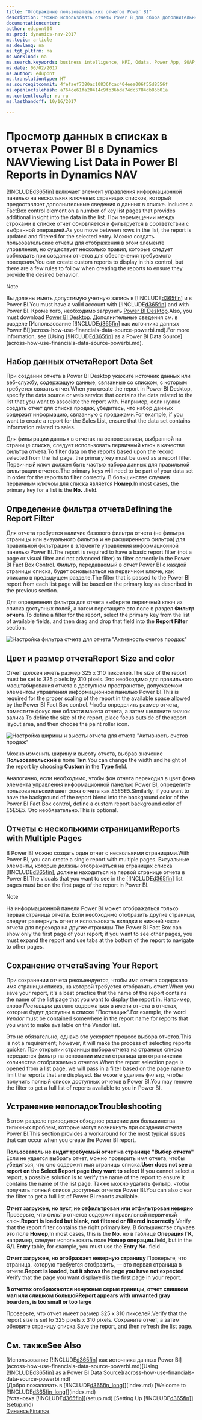 ```yaml
---
title: "Отображение пользовательских отчетов Power BI"
description: "Можно использовать отчеты Power B для сбора дополнительных сведений о данных в списках в Dynamics NAV."
documentationcenter: 
author: edupont04
ms.prod: dynamics-nav-2017
ms.topic: article
ms.devlang: na
ms.tgt_pltfrm: na
ms.workload: na
ms.search.keywords: business intelligence, KPI, Odata, Power App, SOAP, analysis
ms.date: 06/02/2017
ms.author: edupont
ms.translationtype: HT
ms.sourcegitcommit: 4fefaef7380ac10836fcac404eea006f55d8556f
ms.openlocfilehash: a764ce61fa20414c9fb36bda74dc5784db85b01a
ms.contentlocale: ru-ru
ms.lasthandoff: 10/16/2017

---
```

# <a name="viewing-list-data-in-power-bi-reports-in-dynamics-nav"></a><span data-ttu-id="86666-103">Просмотр данных в списках в отчетах Power BI в Dynamics NAV</span><span class="sxs-lookup"><span data-stu-id="86666-103">Viewing List Data in Power BI Reports in Dynamics NAV</span></span>
[!INCLUDE[d365fin](includes/d365fin_md.md)]<span data-ttu-id="86666-104"> включает элемент управления информационной панелью на нескольких ключевых страницах списков, который предоставляет дополнительные сведения о данных в списке.</span><span class="sxs-lookup"><span data-stu-id="86666-104"> includes a FactBox control element on a number of key list pages that provides additional insight into the data in the list.</span></span> <span data-ttu-id="86666-105">При перемещении между строками в списке отчет обновляется и фильтруется в соответствии с выбранной операцией.</span><span class="sxs-lookup"><span data-stu-id="86666-105">As you move between rows in the list, the report is updated and filtered for the selected entry.</span></span> <span data-ttu-id="86666-106">Можно создать пользовательские отчеты для отображения в этом элементе управления, но существует несколько правил, которые следует соблюдать при создании отчетов для обеспечения требуемого поведения.</span><span class="sxs-lookup"><span data-stu-id="86666-106">You can create custom reports to display in this control, but there are a few rules to follow when creating the reports to ensure they provide the desired behavior.</span></span>  

> [!NOTE]  
>   <span data-ttu-id="86666-107">Вы должны иметь допустимую учетную запись в [!INCLUDE[d365fin](includes/d365fin_md.md)] и в Power BI.</span><span class="sxs-lookup"><span data-stu-id="86666-107">You must have a valid account with [!INCLUDE[d365fin](includes/d365fin_md.md)] and with Power BI.</span></span> <span data-ttu-id="86666-108">Кроме того, необходимо загрузить [Power BI Desktop](https://powerbi.microsoft.com/en-us/desktop/).</span><span class="sxs-lookup"><span data-stu-id="86666-108">Also, you must download [Power BI Desktop](https://powerbi.microsoft.com/en-us/desktop/).</span></span> <span data-ttu-id="86666-109">Дополнительные сведения см. в разделе [Использование [!INCLUDE[d365fin](includes/d365fin_md.md)] как источника данных Power BI](across-how-use-financials-data-source-powerbi.md).</span><span class="sxs-lookup"><span data-stu-id="86666-109">For more information, see [Using [!INCLUDE[d365fin](includes/d365fin_md.md)] as a Power BI Data Source](across-how-use-financials-data-source-powerbi.md).</span></span>  

## <a name="report-data-set"></a><span data-ttu-id="86666-110">Набор данных отчета</span><span class="sxs-lookup"><span data-stu-id="86666-110">Report Data Set</span></span>
<span data-ttu-id="86666-111">При создании отчета в Power BI Desktop укажите источник данных или веб-службу, содержащую данные, связанные со списком, с которым требуется связать отчет.</span><span class="sxs-lookup"><span data-stu-id="86666-111">When you create the report in Power BI Desktop, specify the data source or web service that contains the data related to the list that you want to associate the report with.</span></span> <span data-ttu-id="86666-112">Например, если нужно создать отчет для списка продаж, убедитесь, что набор данных содержит информацию, связанную с продажами.</span><span class="sxs-lookup"><span data-stu-id="86666-112">For example, if you want to create a report for the Sales List, ensure that the data set contains information related to sales.</span></span>  

<span data-ttu-id="86666-113">Для фильтрации данных в отчетах на основе записи, выбранной на странице списка, следует использовать первичный ключ в качестве фильтра отчета.</span><span class="sxs-lookup"><span data-stu-id="86666-113">To filter data on the reports based upon the record selected from the list page, the primary key must be used as a report filter.</span></span> <span data-ttu-id="86666-114">Первичный ключ должен быть частью набора данных для правильной фильтрации отчетов.</span><span class="sxs-lookup"><span data-stu-id="86666-114">The primary keys will need to be part of your data set in order for the reports to filter correctly.</span></span> <span data-ttu-id="86666-115">В большинстве случаев первичным ключом для списка является **Номер**.</span><span class="sxs-lookup"><span data-stu-id="86666-115">In most cases, the primary key for a list is the **No.**</span></span> <span data-ttu-id="86666-116">.</span><span class="sxs-lookup"><span data-stu-id="86666-116">field.</span></span>  

## <a name="defining-the-report-filter"></a><span data-ttu-id="86666-117">Определение фильтра отчета</span><span class="sxs-lookup"><span data-stu-id="86666-117">Defining the Report Filter</span></span>
<span data-ttu-id="86666-118">Для отчета требуется наличие базового фильтра отчета (не фильтра страницы или визуального фильтра и не расширенного фильтра) для правильной фильтрации в элементе управления информационной панелью Power BI.</span><span class="sxs-lookup"><span data-stu-id="86666-118">The report is required to have a basic report filter (not a page or visual filter and not advanced filter) to filter correctly in the Power BI Fact Box Control.</span></span> <span data-ttu-id="86666-119">Фильтр, передаваемый в отчет Power BI с каждой страницы списка, будет основываться на первичном ключе, как описано в предыдущем разделе.</span><span class="sxs-lookup"><span data-stu-id="86666-119">The filter that is passed to the Power BI report from each list page will be based on the primary key as described in the previous section.</span></span>  

<span data-ttu-id="86666-120">Для определения фильтра для отчета выберите первичный ключ из списка доступных полей, а затем перетащите это поле в раздел **Фильтр отчета**.</span><span class="sxs-lookup"><span data-stu-id="86666-120">To define a filter for the report, select the primary key from the list of available fields, and then drag and drop that field into the **Report Filter** section.</span></span>  

![Настройка фильтра отчета для отчета "Активность счетов продаж"](./media/across-how-use-powerbi-reports-factbox/financials-powerbi-report-filter.png)

## <a name="report-size-and-color"></a><span data-ttu-id="86666-122">Цвет и размер отчета</span><span class="sxs-lookup"><span data-stu-id="86666-122">Report Size and color</span></span>
<span data-ttu-id="86666-123">Отчет должен иметь размер 325 х 310 пикселей.</span><span class="sxs-lookup"><span data-stu-id="86666-123">The size of the report must be set to 325 pixels by 310 pixels.</span></span> <span data-ttu-id="86666-124">Это необходимо для правильного масштабирования отчета в доступном пространстве, допускаемом элементом управления информационной панелью Power BI.</span><span class="sxs-lookup"><span data-stu-id="86666-124">This is required for the proper scaling of the report in the available space allowed by the Power BI Fact Box control.</span></span> <span data-ttu-id="86666-125">Чтобы определить размер отчета, поместите фокус вне области макета отчета, а затем щелкните значок валика.</span><span class="sxs-lookup"><span data-stu-id="86666-125">To define the size of the report, place focus outside of the report layout area, and then choose the paint roller icon.</span></span>

![Настройка ширины и высоты отчета для отчета "Активность счетов продаж"](./media/across-how-use-powerbi-reports-factbox/financials-powerbi-report-sizing.png)

<span data-ttu-id="86666-127">Можно изменить ширину и высоту отчета, выбрав значение **Пользовательский** в поле **Тип**.</span><span class="sxs-lookup"><span data-stu-id="86666-127">You can change the width and height of the report by choosing **Custom** in the **Type** field.</span></span>

<span data-ttu-id="86666-128">Аналогично, если необходимо, чтобы фон отчета переходил в цвет фона элемента управления информационной панелью Power BI, определите пользовательский цвет фона отчета как *E5E5E5*.</span><span class="sxs-lookup"><span data-stu-id="86666-128">Similarly, if you want to have the background of the report blend into the background color of the Power BI Fact Box control, define a custom report background color of *E5E5E5*.</span></span> <span data-ttu-id="86666-129">Это необязательно.</span><span class="sxs-lookup"><span data-stu-id="86666-129">This is optional.</span></span>  

## <a name="reports-with-multiple-pages"></a><span data-ttu-id="86666-130">Отчеты с несколькими страницами</span><span class="sxs-lookup"><span data-stu-id="86666-130">Reports with Multiple Pages</span></span>
<span data-ttu-id="86666-131">В Power BI можно создать один отчет с несколькими страницами.</span><span class="sxs-lookup"><span data-stu-id="86666-131">With Power BI, you can create a single report with multiple pages.</span></span> <span data-ttu-id="86666-132">Визуальные элементы, которые должны отображаться на страницах списка [!INCLUDE[d365fin](includes/d365fin_md.md)], должны находиться на первой странице отчета в Power BI.</span><span class="sxs-lookup"><span data-stu-id="86666-132">The visuals that you want to see in the [!INCLUDE[d365fin](includes/d365fin_md.md)] list pages must be on the first page of the report in Power BI.</span></span>  

> [!NOTE]  
>  <span data-ttu-id="86666-133">На информационной панели Power BI может отображаться только первая страница отчета. Если необходимо отобразить другие страницы, следует развернуть отчет и использовать вкладки в нижней части отчета для перехода на другие страницы.</span><span class="sxs-lookup"><span data-stu-id="86666-133">The Power BI Fact Box can show only the first page of your report; if you want to see other pages, you must expand the report and use tabs at the bottom of the report to navigate to other pages.</span></span>  

## <a name="saving-your-report"></a><span data-ttu-id="86666-134">Сохранение отчета</span><span class="sxs-lookup"><span data-stu-id="86666-134">Saving Your Report</span></span>

<span data-ttu-id="86666-135">При сохранении отчета рекомендуется, чтобы имя отчета содержало имя страницы списка, на которой требуется отобразить отчет.</span><span class="sxs-lookup"><span data-stu-id="86666-135">When you save your report, it's a best practice that the name of the report contains the name of the list page that you want to display the report in.</span></span> <span data-ttu-id="86666-136">Например, слово *Поставщик* должно содержаться в имени отчета в отчетах, которые будут доступны в списке "Поставщик".</span><span class="sxs-lookup"><span data-stu-id="86666-136">For example, the word *Vendor* must be contained somewhere in the report name for reports that you want to make available on the Vendor list.</span></span>  

<span data-ttu-id="86666-137">Это не обязательно, однако это ускоряет процесс выбора отчетов.</span><span class="sxs-lookup"><span data-stu-id="86666-137">This is not a requirement; however, it will make the process of selecting reports quicker.</span></span> <span data-ttu-id="86666-138">При открытии страницы выбора отчета на странице списка передается фильтр на основании имени страница для ограничения количества отображаемых отчетов.</span><span class="sxs-lookup"><span data-stu-id="86666-138">When the report selection page is opened from a list page, we will pass in a filter based on the page name to limit the reports that are displayed.</span></span>  <span data-ttu-id="86666-139">Вы можете удалить фильтр, чтобы получить полный список доступных отчетов в Power BI.</span><span class="sxs-lookup"><span data-stu-id="86666-139">You may remove the filter to get a full list of reports available to you in Power BI.</span></span>  

## <a name="troubleshooting"></a><span data-ttu-id="86666-140">Устранение неполадок</span><span class="sxs-lookup"><span data-stu-id="86666-140">Troubleshooting</span></span>
<span data-ttu-id="86666-141">В этом разделе приводится обходное решение для большинства типичных проблем, которые могут возникнуть при создании отчета Power BI.</span><span class="sxs-lookup"><span data-stu-id="86666-141">This section provides a workaround for the most typical issues that can occur when you create the Power BI report.</span></span>  

<span data-ttu-id="86666-142">**Пользователь не видит требуемый отчет на странице "Выбор отчета"** Если не удается выбрать отчет, можно проверить имя отчета, чтобы убедиться, что оно содержит имя страницы списка.</span><span class="sxs-lookup"><span data-stu-id="86666-142">**User does not see a report on the Select Report page they want to select** If you cannot select a report, a possible solution is to verify the name of the report to ensure it contains the name of the list page.</span></span> <span data-ttu-id="86666-143">Также можно удалить фильтр, чтобы получить полный список доступных отчетов Power BI.</span><span class="sxs-lookup"><span data-stu-id="86666-143">You can also clear the filter to get a full list of Power BI reports available.</span></span>  

<span data-ttu-id="86666-144">**Отчет загружен, но пуст, не отфильтрован или отфильтрован неверно** Проверьте, что фильтр отчетов содержит правильный первичный ключ.</span><span class="sxs-lookup"><span data-stu-id="86666-144">**Report is loaded but blank, not filtered or filtered incorrectly** Verify that the report filter contains the right primary key.</span></span> <span data-ttu-id="86666-145">В большинстве случаев это поле **Номер**,</span><span class="sxs-lookup"><span data-stu-id="86666-145">In most cases, this is the **No.**</span></span> <span data-ttu-id="86666-146">но в таблице **Операция ГК**, например, следует использовать поле **Номер операции**.</span><span class="sxs-lookup"><span data-stu-id="86666-146">field, but in the **G/L Entry** table, for example, you must use the **Entry No.** field  .</span></span>

<span data-ttu-id="86666-147">**Отчет загружен, но отображает неверную страницу** Проверьте, что страница, которую требуется отобразить, — это первая страница в отчете.</span><span class="sxs-lookup"><span data-stu-id="86666-147">**Report is loaded, but it shows the page you have not expected** Verify that the page you want displayed is the first page in your report.</span></span>  

<span data-ttu-id="86666-148">**В отчетах отображаются ненужные серые границы, отчет слишком мал или слишком большой**</span><span class="sxs-lookup"><span data-stu-id="86666-148">**Report appears with unwanted gray boarders, is too small or too large**</span></span>

<span data-ttu-id="86666-149">Проверьте, что отчет имеет размер 325 х 310 пикселей.</span><span class="sxs-lookup"><span data-stu-id="86666-149">Verify that the report size is set to 325 pixels x 310 pixels.</span></span> <span data-ttu-id="86666-150">Сохраните отчет, а затем обновите страницу списка.</span><span class="sxs-lookup"><span data-stu-id="86666-150">Save the report, and then refresh the list page.</span></span>  

## <a name="see-also"></a><span data-ttu-id="86666-151">См. также</span><span class="sxs-lookup"><span data-stu-id="86666-151">See Also</span></span>
<span data-ttu-id="86666-152">[Использование [!INCLUDE[d365fin](includes/d365fin_md.md)] как источника данных Power BI](across-how-use-financials-data-source-powerbi.md)</span><span class="sxs-lookup"><span data-stu-id="86666-152">[Using [!INCLUDE[d365fin](includes/d365fin_md.md)] as a Power BI Data Source](across-how-use-financials-data-source-powerbi.md)</span></span>  
<span data-ttu-id="86666-153">[Добро пожаловать в [!INCLUDE[d365fin_long](includes/d365fin_long_md.md)]](index.md)  </span><span class="sxs-lookup"><span data-stu-id="86666-153">[Welcome to [!INCLUDE[d365fin_long](includes/d365fin_long_md.md)]](index.md)  </span></span>  
<span data-ttu-id="86666-154">[Установка [!INCLUDE[d365fin](includes/d365fin_md.md)]](setup.md)  </span><span class="sxs-lookup"><span data-stu-id="86666-154">[Setting Up [!INCLUDE[d365fin](includes/d365fin_md.md)]](setup.md)  </span></span>  
[<span data-ttu-id="86666-155">Финансы</span><span class="sxs-lookup"><span data-stu-id="86666-155">Finance</span></span>](finance.md)  

